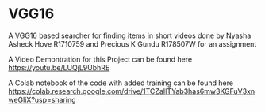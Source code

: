 # VGG16
 A VGG16 based searcher for finding items in short videos done by Nyasha Asheck Hove R1710759 and Precious K Gundu R178507W for an assignment
 
 
 A Video Demontration for this Project can be found here https://youtu.be/LUQjL9UbhRE
 
 A Colab notebook of the code with added training  can be found here https://colab.research.google.com/drive/1TCZaIlTYab3has6mw3KGFuV3xnweGliX?usp=sharing
